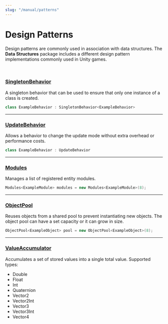 ```yaml
---
slug: "/manual/patterns"
---
```


# Design Patterns

Design patterns are commonly used in association with data structures. The **Data Structures** package includes a different design pattern implementations commonly used in Unity games.

<br/>

### [SingletonBehavior](/api/Zigurous.DataStructures/SingletonBehavior-1)

A singleton behavior that can be used to ensure that only one instance of a class is created.

```csharp
class ExampleBehavior : SingletonBehavior<ExampleBehavior>
```

<hr/>

### [UpdateBehavior](/api/Zigurous.DataStructures/UpdateBehavior)

Allows a behavior to change the update mode without extra overhead or performance costs.

```csharp
class ExampleBehavior : UpdateBehavior
```

<hr/>

### [Modules](/api/Zigurous.DataStructures/Modules-1)

Manages a list of registered entity modules.

```csharp
Modules<ExampleModule> modules = new Modules<ExampleModule>(8);
```

<hr/>

### [ObjectPool](/api/Zigurous.DataStructures/ObjectPool-1)

Reuses objects from a shared pool to prevent instantiating new objects. The object pool can have a set capacity or it can grow in size.

```csharp
ObjectPool<ExampleObject> pool = new ObjectPool<ExampleObject>(8);
```

<hr/>

### [ValueAccumulator](/api/Zigurous.DataStructures/ValueAccumulator-1)

Accumulates a set of stored values into a single total value. Supported types:

- Double
- Float
- Int
- Quaternion
- Vector2
- Vector2Int
- Vector3
- Vector3Int
- Vector4

